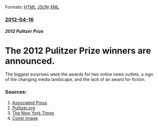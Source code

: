 
Formats: [HTML](/news/2012/04/16/the-2012-pulitzer-prize-winners-are-announced.html)  [JSON](/news/2012/04/16/the-2012-pulitzer-prize-winners-are-announced.json)  [XML](/news/2012/04/16/the-2012-pulitzer-prize-winners-are-announced.xml)  

### [2012-04-16](/news/2012/04/16/index.md)

##### 2012 Pulitzer Prize
# The 2012 Pulitzer Prize winners are announced. 

The biggest surprises were the awards for two online news outlets, a sign of the changing media landscape, and the lack of an award for fiction.


### Sources:

1. [Associated Press](http://www.ap.org/content/press-release/2012/ap-wins-pulitzer-prize-for-investigative-reporting-on-nypd-surveillance)
2. [Pulitzer.org](http://www.pulitzer.org/node/8501)
3. [The New York Times](https://www.nytimes.com/2012/04/17/business/media/2012-pulitzer-prize-winners-announced.html?smid=fb)
3. [Cover Image](https://static01.nyt.com/images/icons/t_logo_291_black.png)
